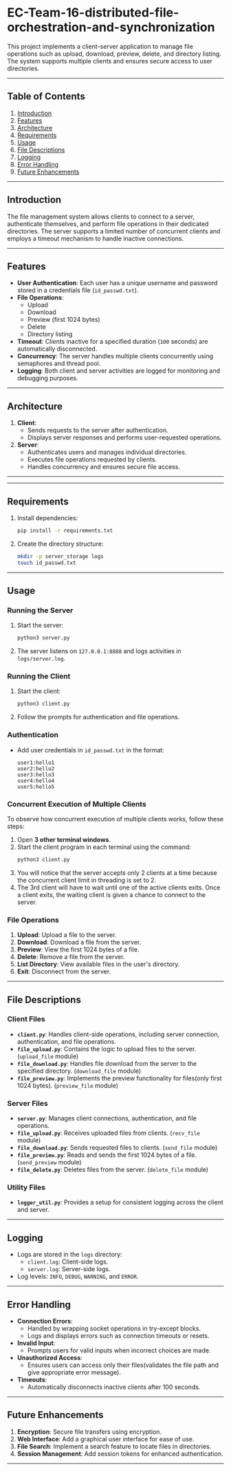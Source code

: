 # EC-Team-16-distributed-file-orchestration-and-synchronization

This project implements a client-server application to manage file operations such as upload, download, preview, delete, and directory listing. The system supports multiple clients and ensures secure access to user directories.

---

## Table of Contents
1. [Introduction](#introduction)
2. [Features](#features)
3. [Architecture](#architecture)
4. [Requirements](#requirements)
5. [Usage](#usage)
6. [File Descriptions](#file-descriptions)
7. [Logging](#logging)
8. [Error Handling](#error-handling)
9. [Future Enhancements](#future-enhancements)

---

## Introduction
The file management system allows clients to connect to a server, authenticate themselves, and perform file operations in their dedicated directories. The server supports a limited number of concurrent clients and employs a timeout mechanism to handle inactive connections.

---

## Features
- **User Authentication**: Each user has a unique username and password stored in a credentials file (`id_passwd.txt`).
- **File Operations**:
  - Upload
  - Download
  - Preview (first 1024 bytes)
  - Delete
  - Directory listing
- **Timeout**: Clients inactive for a specified duration (`100` seconds) are automatically disconnected.
- **Concurrency**: The server handles multiple clients concurrently using semaphores and thread pool.
- **Logging**: Both client and server activities are logged for monitoring and debugging purposes.

---

## Architecture
1. **Client**:
   - Sends requests to the server after authentication.
   - Displays server responses and performs user-requested operations.
2. **Server**:
   - Authenticates users and manages individual directories.
   - Executes file operations requested by clients.
   - Handles concurrency and ensures secure file access.

---
---

## Requirements
1. Install dependencies:
   ```bash
   pip install -r requirements.txt
   ```
2. Create the directory structure:
   ```bash
   mkdir -p server_storage logs
   touch id_passwd.txt
   ```

---

## Usage

### Running the Server
1. Start the server:
   ```bash
   python3 server.py
   ```
2. The server listens on `127.0.0.1:8888` and logs activities in `logs/server.log`.

### Running the Client
1. Start the client:
   ```bash
   python3 client.py
   ```
2. Follow the prompts for authentication and file operations.

### Authentication
- Add user credentials in `id_passwd.txt` in the format:
  ```
  user1:hello1
  user2:hello2
  user3:hello3
  user4:hello4
  user5:hello5
  ```

### Concurrent Execution of Multiple Clients

To observe how concurrent execution of multiple clients works, follow these steps:

1. Open **3 other terminal windows**.
2. Start the client program in each terminal using the command:
   ```bash
   python3 client.py
   ```
3. You will notice that the server accepts only 2 clients at a time because the concurrent client limit in threading is set to 2.
4. The 3rd client will have to wait until one of the active clients exits. Once a client exits, the waiting client is given a chance to connect to the server.

### File Operations
1. **Upload**: Upload a file to the server.
2. **Download**: Download a file from the server.
3. **Preview**: View the first 1024 bytes of a file.
4. **Delete**: Remove a file from the server.
5. **List Directory**: View available files in the user's directory.
6. **Exit**: Disconnect from the server.

---

## File Descriptions
### Client Files
- **`client.py`**: Handles client-side operations, including server connection, authentication, and file operations.
- **`file_upload.py`**: Contains the logic to upload files to the server. (`upload_file` module)
- **`file_download.py`**: Handles file download from the server to the specified directory. (`download_file` module)
- **`file_preview.py`**: Implements the preview functionality for files(only first 1024 bytes). (`preview_file` module)

### Server Files
- **`server.py`**: Manages client connections, authentication, and file operations.
- **`file_upload.py`**: Receives uploaded files from clients. (`recv_file` module)
- **`file_download.py`**: Sends requested files to clients. (`send_file` module)
- **`file_preview.py`**: Reads and sends the first 1024 bytes of a file. (`send_preview` module)
- **`file_delete.py`**: Deletes files from the server. (`delete_file` module)

### Utility Files
- **`logger_util.py`**: Provides a setup for consistent logging across the client and server.

---

## Logging
- Logs are stored in the `logs` directory:
  - `client.log`: Client-side logs.
  - `server.log`: Server-side logs.
- Log levels: `INFO`, `DEBUG`, `WARNING`, and `ERROR`.

---

## Error Handling
- **Connection Errors**:
  - Handled by wrapping socket operations in try-except blocks.
  - Logs and displays errors such as connection timeouts or resets.
- **Invalid Input**:
  - Prompts users for valid inputs when incorrect choices are made.
- **Unauthorized Access**:
  - Ensures users can access only their files(validates the file path and give appropriate error message).
- **Timeouts**:
  - Automatically disconnects inactive clients after 100 seconds.

---

## Future Enhancements
1. **Encryption**: Secure file transfers using encryption.
2. **Web Interface**: Add a graphical user interface for ease of use.
3. **File Search**: Implement a search feature to locate files in directories.
4. **Session Management**: Add session tokens for enhanced authentication.

--- 


